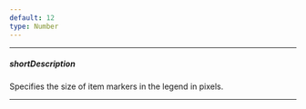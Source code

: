 ```yaml
---
default: 12
type: Number
---
```

---
##### shortDescription
Specifies the size of item markers in the legend in pixels.

---

